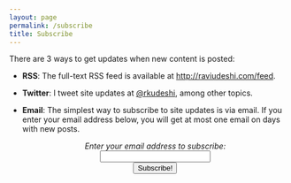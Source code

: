 ```yaml
---
layout: page
permalink: /subscribe
title: Subscribe
---
```


There are 3 ways to get updates when new content is posted:

* **RSS**: The full-text RSS feed is available at <http://raviudeshi.com/feed>.

* **Twitter**: I tweet site updates at [@rkudeshi](http://twitter.com/rkudeshi), among other topics.

* **Email**: The simplest way to subscribe to site updates is via email. If you enter your email address below, you will get at most one email on days with new posts.

    <div class="breakoutBox message"><form style="text-align: center" action="http://www.feedburner.com/fb/a/emailverify" method="post"><em>Enter your email address to subscribe:</em><br/><input style="width: 200px;" name="email" /><input name="url" type="hidden" value="http://feeds.feedburner.com/~e?ffid=206630" /><input name="title" type="hidden" value="RaviUdeshi.com" /><input name="loc" type="hidden" value="en_US" /><br /><input type="submit" value="Subscribe!" /></form></div>